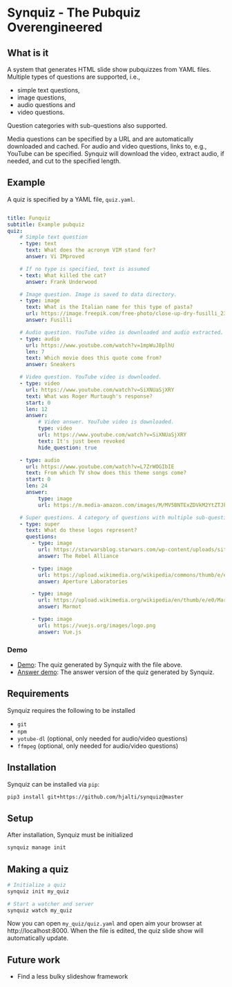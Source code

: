 Synquiz - The Pubquiz Overengineered
====================================

What is it
----------

A system that generates HTML slide show pubquizzes from YAML files. Multiple
types of questions are supported, i.e.,

* simple text questions,
* image questions,
* audio questions and
* video questions.

Question categories with sub-questions also supported.

Media questions can be specified by a URL and are automatically downloaded and
cached. For audio and video questions, links to, e.g., YouTube can be
specified. Synquiz will download the video, extract audio, if needed, and cut
to the specified length.

Example
-------

A quiz is specified by a YAML file, `quiz.yaml`.

```yaml

title: Funquiz
subtitle: Example pubquiz
quiz:
    # Simple text question
    - type: text
      text: What does the acronym VIM stand for?
      answer: Vi IMproved

    # If no type is specified, text is assumed
    - text: What killed the cat?
      answer: Frank Underwood

    # Image question. Image is saved to data directory.
    - type: image
      text: What is the Italian name for this type of pasta?
      url: https://image.freepik.com/free-photo/close-up-dry-fusilli_23-2147749537.jpg
      answer: Fusilli

    # Audio question. YouTube video is downloaded and audio extracted.
    - type: audio
      url: https://www.youtube.com/watch?v=1mpWuJ8plhU
      len: 7
      text: Which movie does this quote come from?
      answer: Sneakers

    # Video question. YouTube video is downloaded.
    - type: video
      url: https://www.youtube.com/watch?v=SiXNUaSjXRY
      text: What was Roger Murtaugh's response?
      start: 0
      len: 12
      answer:
          # Video answer. YouTube video is downloaded.
          type: video
          url: https://www.youtube.com/watch?v=SiXNUaSjXRY
          text: It's just been revoked
          hide_question: true

    - type: audio
      url: https://www.youtube.com/watch?v=L7ZrWOGIbIE
      text: From which TV show does this theme songs come?
      start: 0
      len: 24
      answer:
          type: image
          url: https://m.media-amazon.com/images/M/MV5BNTExZDVkM2YtZTJkMS00NmU4LTk4YmQtZDZkOTJjMzZlYWFiXkEyXkFqcGdeQXVyNTA4NzY1MzY@._V1_.jpg

    # Super questions. A category of questions with multiple sub-questions.
    - type: super
      text: What do these logos represent?
      questions:
        - type: image
          url: https://starwarsblog.starwars.com/wp-content/uploads/sites/6/2015/11/rebel-symbol.jpg
          answer: The Rebel Alliance

        - type: image
          url: https://upload.wikimedia.org/wikipedia/commons/thumb/e/ee/Aperture_Science.svg/1024px-Aperture_Science.svg.png
          answer: Aperture Laboratories

        - type: image
          url: https://upload.wikimedia.org/wikipedia/en/thumb/e/e0/Marmot_Logo.svg/1024px-Marmot_Logo.svg.png
          answer: Marmot

        - type: image
          url: https://vuejs.org/images/logo.png
          answer: Vue.js
```

### Demo

* [Demo](http://hjalti.github.io/synquiz-demo/index.html#/): The quiz generated by Synquiz with the file above.
* [Answer demo](http://hjalti.github.io/synquiz-demo/answers.html#/): The answer version of the quiz generated by Synquiz.

Requirements
------------

Synquiz requires the following to be installed

* `git`
* `npm`
* `yotube-dl` (optional, only needed for audio/video questions)
* `ffmpeg` (optional, only needed for audio/video questions)

Installation
------------

Synquiz can be installed via `pip`:

```bash
pip3 install git+https://github.com/hjalti/synquiz@master
```

Setup
-----

After installation, Synquiz must be initialized

```bash
synquiz manage init
```


Making a quiz
-------------

```bash
# Initialize a quiz
synquiz init my_quiz

# Start a watcher and server
synquiz watch my_quiz
```

Now you can open `my_quiz/quiz.yaml` and open aim your browser at
http://localhost:8000. When the file is edited, the quiz slide show will
automatically update.

Future work
-----------

* Find a less bulky slideshow framework
